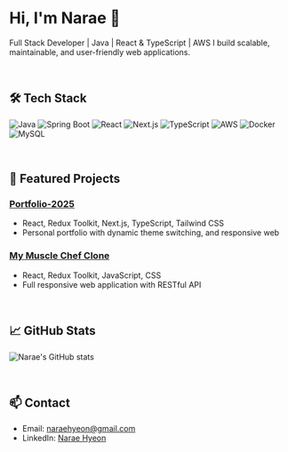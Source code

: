 # Hi, I'm Narae 👋
Full Stack Developer | Java | React & TypeScript | AWS
I build scalable, maintainable, and user-friendly web applications.

<br/>

## 🛠 Tech Stack

![Java](https://img.shields.io/badge/Java-ED8B00?logo=java&logoColor=white)
![Spring Boot](https://img.shields.io/badge/Spring%20Boot-6DB33F?logo=spring&logoColor=white)
![React](https://img.shields.io/badge/React-61DAFB?logo=react&logoColor=black)
![Next.js](https://img.shields.io/badge/Next.js-000000?logo=next.js&logoColor=white)
![TypeScript](https://img.shields.io/badge/TypeScript-3178C6?logo=typescript&logoColor=white)
![AWS](https://img.shields.io/badge/AWS-232F3E?logo=amazon-aws&logoColor=white)
![Docker](https://img.shields.io/badge/Docker-2496ED?logo=docker&logoColor=white)
![MySQL](https://img.shields.io/badge/MySQL-4479A1?logo=mysql&logoColor=white)

<br/>

## 📂 Featured Projects

### [Portfolio-2025](https://github.com/Narae-H/portfolio-2025)
- React, Redux Toolkit, Next.js, TypeScript, Tailwind CSS
- Personal portfolio with dynamic theme switching, and responsive web

### [My Muscle Chef Clone](https://github.com/Narae-H/mymc-portfolio)
- React, Redux Toolkit, JavaScript, CSS
- Full responsive web application with RESTful API

<br/>

## 📈 GitHub Stats
![Narae's GitHub stats](https://github-readme-stats.vercel.app/api?username=narae-h&show_icons=true)

<br/>

## 📫 Contact
- Email: naraehyeon@gmail.com
- LinkedIn: [Narae Hyeon](https://www.linkedin.com/in/narae-hyeon)
